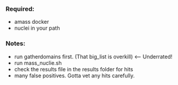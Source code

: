 ### Required:
- amass docker
- nuclei in your path
### Notes:
- run gatherdomains first. (That big_list is overkill) <-- Underrated!
- run mass_nuclie.sh
- check the results file in the results folder for hits
- many false positives. Gotta vet any hits carefully.
